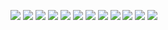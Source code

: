 ![](Report/page-0.png)
![](Report/page-1.png)
![](Report/page-2.png)
![](Report/page-3.png)
![](Report/page-4.png)
![](Report/page-5.png)
![](Report/page-6.png)
![](Report/page-7.png)
![](Report/page-8.png)
![](Report/page-9.png)
![](Report/page-10.png)
![](Report/page-11.png)